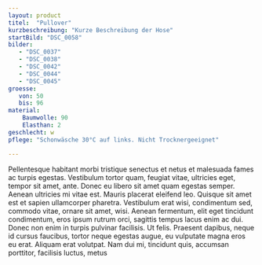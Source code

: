 ```yaml
---
layout: product
titel:  "Pullover"
kurzbeschreibung: "Kurze Beschreibung der Hose"
startBild: "DSC_0058"
bilder:
   - "DSC_0037"
   - "DSC_0038"
   - "DSC_0042"
   - "DSC_0044"
   - "DSC_0045"
groesse:
   von: 50
   bis: 96
material:
    Baumwolle: 90
    Elasthan: 2
geschlecht: w
pflege: "Schonwäsche 30°C auf links. Nicht Trocknergeeignet"

---
```


Pellentesque habitant morbi tristique senectus et netus et malesuada fames ac turpis egestas. Vestibulum tortor quam, feugiat vitae, ultricies eget, tempor sit amet, ante. Donec eu libero sit amet quam egestas semper. Aenean ultricies mi vitae est. Mauris placerat eleifend leo. Quisque sit amet est et sapien ullamcorper pharetra.
Vestibulum erat wisi, condimentum sed, commodo vitae, ornare sit amet, wisi. Aenean fermentum, elit eget tincidunt condimentum, eros ipsum rutrum orci, sagittis tempus lacus enim ac dui. Donec non enim in turpis pulvinar facilisis. Ut felis. Praesent dapibus, neque id cursus faucibus, tortor neque egestas augue, eu vulputate magna eros eu erat. Aliquam erat volutpat.
Nam dui mi, tincidunt quis, accumsan porttitor, facilisis luctus, metus